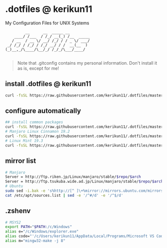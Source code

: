 # .dotfiles @ kerikun11

My Configuration Files for UNIX Systems

```
         __      __  _____ __         
    ____/ /___  / /_/ __(_) /__  _____
   / __  / __ \/ __/ /_/ / / _ \/ ___/
 _/ /_/ / /_/ / /_/ __/ / /  __(__  ) 
(_)__,_/\____/\__/_/ /_/_/\___/____/  
                                      
```

> Note that .gitconfig contains my personal information.
> Don't install it as is, except for me!

## install .dotfiles @ kerikun11

```sh
curl -fsSL https://raw.githubusercontent.com/kerikun11/.dotfiles/master/install.sh | bash
```

## configure automatically

```sh
## install common packages
curl -fsSL https://raw.githubusercontent.com/kerikun11/.dotfiles/master/tools/install_common.sh | sh
# Manjaro Linux Cinnamon 19.2
curl -fsSL https://raw.githubusercontent.com/kerikun11/.dotfiles/master/tools/manjaro_setup.sh | bash
# Linux Mint 19.3
curl -fsSL https://raw.githubusercontent.com/kerikun11/.dotfiles/master/tools/mint_setup.sh | sh
```

## mirror list

```sh
# Manjaro
Server = http://ftp.riken.jp/Linux/manjaro/stable/$repo/$arch
Server = http://ftp.tsukuba.wide.ad.jp/Linux/manjaro/stable/$repo/$arch
# Ubuntu
sudo sed -i.bak -e 's%http://[^ ]\+%mirror://mirrors.ubuntu.com/mirrors.txt%g' /etc/apt/sources.list
cat /etc/apt/sources.list | sed -e '/^#/d' -e '/^$/d'
```

## .zshenv

```sh
# MSYS2
export PATH="$PATH:/c/Windows"
alias e="/c/Windows/explorer.exe"
alias code="'/c/Users/kerikun11/AppData/Local/Programs/Microsoft VS Code/Code.exe'"
alias m="mingw32-make -j 8"
```
